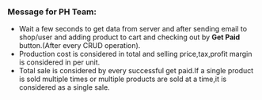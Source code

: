 ### Message for PH Team:
  * Wait a few seconds to get data from server and after sending email to shop/user and adding product to cart and checking out by **Get Paid** button.(After every CRUD operation).
  * Production cost is considered in total and selling price,tax,profit margin is considered in per unit.
  * Total sale is considered by every successful get paid.If a single product is sold multiple times or multiple products are sold at a time,it is considered as a single sale.
